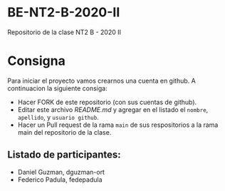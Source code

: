 # BE-NT2-B-2020-II
Repositorio de la clase NT2 B - 2020 II

# Consigna 

Para iniciar el proyecto vamos crearnos una cuenta en github. A continuacion la siguiente consiga:

- Hacer FORK de este repositorio (con sus cuentas de github).
- Editar este archivo *README.md* y agregar en el listado el `nombre`, `apellido`, y `usuario github`.
- Hacer un Pull request de la rama `main` de sus respositorios a la rama main del repositorio de la clase.

## Listado de participantes:

- Daniel Guzman, dguzman-ort
- Federico Padula, fedepadula